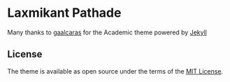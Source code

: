 # Laxmikant Pathade 
Many thanks to [gaalcaras](https://gaalcaras.com) for the Academic theme powered by [Jekyll](http://jekyllrb.com/)

## License

The theme is available as open source under the terms of the [MIT License](http://opensource.org/licenses/MIT).
